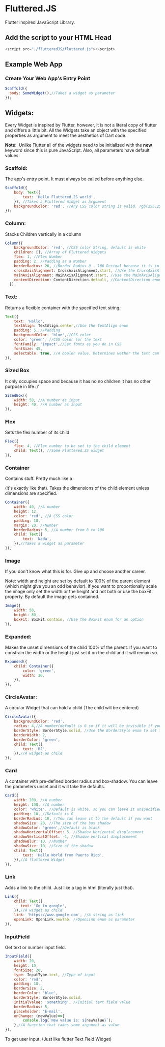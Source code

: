 # Fluttered.JS

Flutter inspired JavaScript Library.

## Add the script to your HTML Head

~~~javascript
<script src="./flutteredJS/fluttered.js"></script>
~~~




## Example Web App
### Create Your Web App's Entry Point

~~~javascript
Scaffold({
  body: SomeWidget(),//Takes a widget as parameter
});
~~~

## Widgets:

Every Widget is inspired by Flutter, however, it is not a literal copy of flutter and differs a little bit. All the Widgets take an object with the specified properties as argument to meet the aesthetics of Dart code.

<strong>Note: </strong> Unlike Flutter all of the widgets need to be initialized with the <strong>new</strong> keyword since this is pure JavaScript. Also, all parameters have default values.

### Scaffold:

The app's entry point. It must always be called before anything else.

~~~javascript
Scaffold({
    body: Text({
        text: 'Hello Fluttered.JS world',
    }), //Takes a Fluttered Widget as Argument
    backgroundColor: 'red', //Any CSS color string is valid. rgb(255,255,255)
});
~~~

### Column:

Stacks Children vertically in a column

~~~javascript
Column({
    backgroundColor: 'red', //CSS color String, default is white
    children: [], //Array of Fluttered Widgets
    flex: 1, //Flex Number
    padding: 2, //Padding as a Number
    borderRadius: 20, //Border Radius 0 - 100 Decimal because it is in percent
    crossAxisAlignment: CrossAxisAlignment.start, //Use the CrossAxisAlignment enum assign a property
    mainAxisAlignment: MainAxisAlignment.start, //Use the MainAxisAlignment.start enum
    contentDirection: ContentDirection.default, //ContentDirection enum
  }),
~~~
### Text:

Returns a flexible container with the specified text string;

~~~javascript
Text({
	text: 'Hallo',
    textAlign: TextAlign.center,//Use the TextAlign enum
    padding: 5, //Padding
    backgroundColor: 'blue',//CSS color
    color: 'green', //CSS color for the text
    fontFamily: 'Impact',//Set fonts as you do in CSS
    fontSize: 45,
    selectable: true, //A boolen value. Determines wether the text can be selected or not. Default is false.
}),
~~~

### Sized Box

It only occupies space and because it has no no children it has no other  purpose in life :)'

~~~javascript
SizedBox({
    width: 50, //A number as input
    height: 40, //A number as input
}),
~~~

### Flex

Sets the flex number of its child.

~~~javascript
Flex({
    flex: 4, //Flex number to be set to the child element
    child: Text(), //Some Fluttered.JS widget
}),
~~~

### Container

Contains stuff. Pretty much like a <div> (it's exactly like that). Takes the dimensions of the child element unless dimensions are specified.

~~~javascript
Container({
    width: 40, //A number
    height: 12,
    color: 'red', //A CSS color
    padding: 10,
    margin: 20, //Number
    borderRadius: 5, //A number from 0 to 100
    child: Text({
        text: 'Nada',
    }),//Takes a widget as parameter
}),
~~~

### Image

If you don't know  what this is for. Give up and choose another career.

Note: width and height are set by default to 100% of the parent element (which might give you an odd behavior). If you want to proportionally scale the image only set the width or the height and not both or use the boxFit property. By default the image gets contained.

~~~javascript
Image({
    width: 50,
    height: 80,
    boxFit: BoxFit.contain, //Use the BoxFit enum for an option
}),
~~~

### Expanded:

Makes the unset dimensions of the child 100% of the parent. If you want to constrain the width or the height just set it on the child and it will remain so.

~~~javascript
Expanded({
    child: Container({
        color: 'green',
        width: 20,
    }),
}),
~~~

### CircleAvatar:

A circular Widget that can hold a child (The child will be centered)

~~~javascript
CircleAvatar({
    backgroundColor: 'red',
    radius: 4,//A number(default is 0 so if it will be invisible if you don't assign any value)
    borderStyle: BorderStyle.solid, //Use the BorderStyle enum to set the style of the border
    borderWidth: 2,
    borderColor: 'green',
    child: Text({
        text: 'RJ',
    }),//A widget as child
}),
~~~

### Card

A container with pre-defined border radius and box-shadow. You can leave the parameters unset and it will take the defaults.

~~~javascript
Card({
    width: 200, //A number
    height: 100, //A number
    color: 'white', //Default is white. so you can leave it unspecified
    padding: 10, //Default is 0
    borderRadius: 10, //You can leave it to the default if you want
    shadowSize: 20, //The size of the box shadow
    shadowColor: 'green',//Default is black
    shadowHorizontalOffset: 5, //Shadow Horizontal displacement
    shadowVerticalOffset: -4, //Shadow vertical displacement
    shadowBlur: 10, //Number
    shadowSize: 10, //Size of the shadow
    child: Text({
        text: 'Hello World from Puerto Rico',
    }),//A fluttered Widget
}),
~~~

### Link

Adds a link to the child. Just like a tag in html (literally just that).

~~~javascript
Link({
    child: Text({
       text: 'Go to google', 
    }),//A widget as child
    link: 'https://www.google.com', //A string as link
    openLink: OpenLink.newTab, //OpenLink enum as parameter
}),
~~~

### InputField

Get text or number input field.

~~~javascript
InputField({
    width: 20,
    height: 10,
    fontSize: 20,
    type: InputType.text, //Type of input
    color: 'red',
    padding: 10,
    borderSize: 2,
    borderColor: 'blue',
    borderStyle: BorderStyle.solid,
    initialValue: 'something', //Initial text field value
    borderRadius: 5,
    placeholder: 'E-mail',
    onChange: (newValue)=>{
        console.log(`New value is: ${newValue}`);
    },//A function that takes some argument as value
}),
~~~



To get user input. (Just like flutter Text Field Widget)